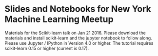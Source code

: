 Slides and Notebooks for New York Machine Learning Meetup
=========================================================
Materials for the Scikit-learn talk on Jan 21 2016.
Please download the materials and install scikit-learn and the jupyter notebook to follow along.
Please use Jupyter / IPython in Version 4.0 or higher.
The tutorial requires scikit-learn 0.15 or higher (current is 0.17).
